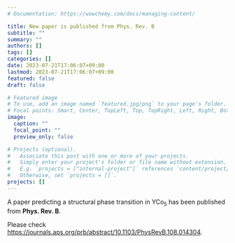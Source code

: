 ```yaml
---
# Documentation: https://wowchemy.com/docs/managing-content/

title: New paper is published from Phys. Rev. B
subtitle: ""
summary: ""
authors: []
tags: []
categories: []
date: 2023-07-21T17:06:07+09:00
lastmod: 2023-07-21T17:06:07+09:00
featured: false
draft: false

# Featured image
# To use, add an image named `featured.jpg/png` to your page's folder.
# Focal points: Smart, Center, TopLeft, Top, TopRight, Left, Right, BottomLeft, Bottom, BottomRight.
image:
  caption: ""
  focal_point: ""
  preview_only: false

# Projects (optional).
#   Associate this post with one or more of your projects.
#   Simply enter your project's folder or file name without extension.
#   E.g. `projects = ["internal-project"]` references `content/project/deep-learning/index.md`.
#   Otherwise, set `projects = []`.
projects: []
---
```


A paper predicting a structural phase transition in YCo$_5$ has been published from **Phys. Rev. B**. 

Please check https://journals.aps.org/prb/abstract/10.1103/PhysRevB.108.014304.